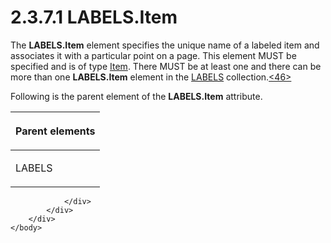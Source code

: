<html dir="LTR" xmlns:mshelp="http://msdn.microsoft.com/mshelp" xmlns:ddue="http://ddue.schemas.microsoft.com/authoring/2003/5" xmlns:xlink="http://www.w3.org/1999/xlink" xmlns:tool="http://www.microsoft.com/tooltip">
    <head>
        <meta http-equiv="Content-Type" content="text/html; CHARSET=utf-8"></meta>
        <meta name="save" content="history"></meta>
        <title>2.3.7.1 LABELS.Item</title>
        <xml>
            <mshelp:toctitle title="2.3.7.1 LABELS.Item"></mshelp:toctitle>
            <mshelp:rltitle title="[MS-RGDI]: LABELS.Item"></mshelp:rltitle>
            <mshelp:keyword index="A" term="578de8c3-cd44-4a7b-9d96-4500583f27c0"></mshelp:keyword>
            <mshelp:attr name="DCSext.ContentType" value="open specification"></mshelp:attr>
            <mshelp:attr name="AssetID" value="578de8c3-cd44-4a7b-9d96-4500583f27c0"></mshelp:attr>
            <mshelp:attr name="TopicType" value="kbRef"></mshelp:attr>
            <mshelp:attr name="DCSext.Title" value="[MS-RGDI]: LABELS.Item" />
        </xml>
    </head>
    <body>
        <div id="header">
            <h1 class="heading">2.3.7.1 LABELS.Item</h1>
        </div>
        <div id="mainSection">
            <div id="mainBody">
                <div id="allHistory" class="saveHistory"></div>
                <div id="sectionSection0" class="section" name="collapseableSection">
                    

<p>The <b>LABELS.Item</b> element specifies the unique name of
a labeled item and associates it with a particular point on a page. This
element MUST be specified and is of type <a href="d9e55a22-e349-488d-b9f2-5656a8e2daea.md">Item</a>. There MUST be at
least one and there can be more than one <b>LABELS.Item</b> element in the <a href="89271972-0575-4b18-af8a-92b4d1b52af0.md">LABELS</a> collection.<a id="Appendix_A_Target_46"></a><a href="5f16d945-e8a0-4cc3-9547-1c8f3e568219.md#Appendix_A_46" aria-label="Product behavior note 46">&lt;46&gt;</a></p>

<p>Following is the parent element of the <b>LABELS.Item</b>
attribute.</p>

<table>
 <thead>
  <tr>
   <th>
   <p>Parent elements</p>
   </th>
  </tr>
 </thead>
 <tr>
  <td>
  <p>LABELS</p>
  </td>
 </tr>
</table>


                </div>
            </div>
        </div>
    </body>
</html>